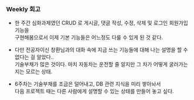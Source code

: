 ### Weekly 회고

- 한 주간 심화과제였던 CRUD 로 게시글, 댓글 작성, 수정, 삭제 및 로그인 회원가입 기능을  
  구현해봄으로서 이제 기본 기능들은 어느정도 다룰 수 있게 된 것 같다.  
  
- 다만 전공자이신 창환님과의 대화 속에 지금 쓰는 기능들에 대해 나는 설명을 할 수 없다는 걸 알았다..  
  기술부채가 많은 것이다. 마치 자동차는 운전할 줄 알지만 그 차가 어떻게 굴러가는지는 모르는 상태.  
    
- 6주차는 기술부채를 조금은 덜어내고, DB  관련 지식을 미리 쌓아놔서  
   다음 프로젝트 때는 다른 사람에게 설명할 수 있는 상태를 만들어 놓고 싶다.   
